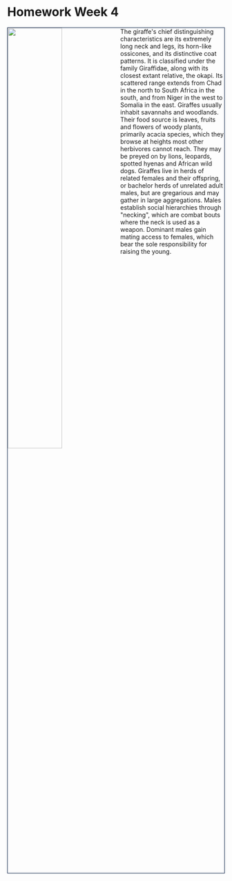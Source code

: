 <h1>Homework Week 4</h1>
<p style="overflow: auto; border: 1px solid #021a40;">
<img src="https://upload.wikimedia.org/wikipedia/commons/6/60/Giraffe-solo_Koure-NIGER.jpg" style="float: left; margin: 0 10px 10px 0; width: 50%; vertical-align: top;" />
The giraffe's chief distinguishing characteristics are its extremely long neck and legs, its horn-like ossicones, and its distinctive coat patterns. It is classified under the family Giraffidae, along with its closest extant relative, the okapi. Its scattered range extends from Chad in the north to South Africa in the south, and from Niger in the west to Somalia in the east. Giraffes usually inhabit savannahs and woodlands. Their food source is leaves, fruits and flowers of woody plants, primarily acacia species, which they browse at heights most other herbivores cannot reach. They may be preyed on by lions, leopards, spotted hyenas and African wild dogs. Giraffes live in herds of related females and their offspring, or bachelor herds of unrelated adult males, but are gregarious and may gather in large aggregations. Males establish social hierarchies through "necking", which are combat bouts where the neck is used as a weapon. Dominant males gain mating access to females, which bear the sole responsibility for raising the young. 
</p>
